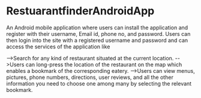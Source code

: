 # RestuarantfinderAndroidApp
An Android mobile application where users can install the application and register with their username, Email id, phone no, and password.
Users can then login into the site with a registered username and password and can access the services of the application like

-->Search for any kind of restaurant situated at the current location.
-->Users can long-press the location of the restaurant on the map which enables a
bookmark of the corresponding eatery.
-->Users can view menus, pictures, phone numbers, directions, user reviews, and all the other information 
you need to choose one among many by selecting the relevant bookmark.




